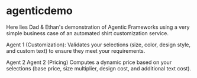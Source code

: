 # agenticdemo

Here lies Dad & Ethan's demonstration of Agentic Frameworks using a very simple business case of an automated shirt customization service. 

Agent 1 (Customization): Validates your selections (size, color, design style, and custom text) to ensure they meet your requirements.

Agent 2 Agent 2 (Pricing) Computes a dynamic price based on your selections (base price, size multiplier, design cost, and additional text cost).


